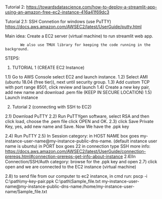 Tutorial 2:
	https://towardsdatascience.com/how-to-deploy-a-streamlit-app-using-an-amazon-free-ec2-instance-416a41f69dc3
	
Tutorial 2.1: SSH Connetion for windows (use PuTTY) 
	https://docs.aws.amazon.com/AWSEC2/latest/UserGuide/putty.html
  
Main idea: Create a EC2 server (virtual machine) to run streamlit web app. 

           We also use TMUX library for keeping the code running in the background.

STEPS:


1) TUTORIAL 1 (CREATE EC2 Instance)

 1.1) Go to AWS Console select EC2 and launch instance.
 1.2) Select AMI (ubuntu 18.04 (free tier)), next until security group.
 1.3) Add custom TCP with port range 8501, click review and launch
 1.4) Create a new key pair, add new name and download .pem file (KEEP IN SECURE LOCATION)
 1.5) Launch instance

2) Tutorial 2 (connecting with SSH to EC2)

 2.1) Download PuTTY
 2.2) Run PuTTYgen software, select RSA and then click load, choose the .pem file click OPEN and OK.
 2.3) click Save Private Key, yes, add new name and Save.
 Now We have the .ppk key
 
 2.4) Run PuTTY
 2.5) In Session category: 
      in HOST NAME box goes  my-instance-user-name@my-instance-public-dns-name. (default instance user name is ubuntu)
      in PORT box goes 22
      in connection type SSH
      more info:  https://docs.aws.amazon.com/AWSEC2/latest/UserGuide/connection-prereqs.html#connection-prereqs-get-info-about-instance
 2.6)In Connection/SSH/Auth category:
      browse for the .ppk key and open
 2.7) click open and we are connected to the EC2 instance (virtual machine)
 
 2.8) to send file from our computer to ec2 instance, in cmd run:
 	pscp -i C:\path\my-key-pair.ppk C:\path\Sample_file.txt my-instance-user-name@my-instance-public-dns-name:/home/my-instance-user-name/Sample_file.txt
      
      
      



  
  
